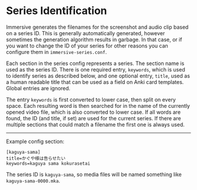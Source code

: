 # Series Identification

Immersive generates the filenames for the screenshot and audio clip based on a
series ID. This is generally automatically generated, however sometimes the
generation algorithm results in garbage. In that case, or if you want to
change the ID of your series for other reasons you can configure them in
`immersive-series.conf`.

Each section in the series config represents a series. The section name is
used as the series ID. There is one required entry, `keywords`, which is used
to identify series as described below, and one optional entry, `title`, used
as a human readable title that can be used as a field on Anki card templates.
Global entries are ignored.

The entry `keywords` is first converted to lower case, then split on every
space. Each resulting word is then searched for in the name of the currently
opened video file, which is also converted to lower case. If all words are
found, the ID (and title, if set) are used for the current series. If there
are multiple sections that could match a filename the first one is always
used.

---

Example config section:

```
[kaguya-sama]
title=かぐや様は告らせたい
keywords=kaguya sama kokurasetai
```

The series ID is `kaguya-sama`, so media files will be named something like
`kaguya-sama-0000.mka`.
